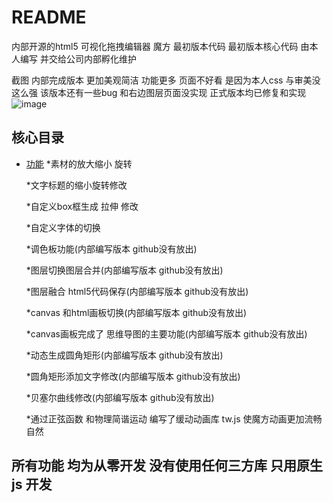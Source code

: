 README
===========================
内部开源的html5 可视化拖拽编辑器 魔方 最初版本代码  最初版本核心代码 由本人编写  并交给公司内部孵化维护


截图 内部完成版本 更加美观简洁 功能更多  页面不好看 是因为本人css 与审美没这么强 该版本还有一些bug 和右边图层页面没实现 
正式版本均已修复和实现  
![image](https://forum.cocos.org/uploads/default/original/3X/6/1/61c206b07fed3043d9b6328c4dbbb2066c8ae331.jpeg)



## 核心目录
* [功能](#注释)
    *素材的放大缩小 旋转 

    *文字标题的缩小旋转修改

    *自定义box框生成 拉伸 修改

    *自定义字体的切换 

    *调色板功能(内部编写版本 github没有放出)

    *图层切换图层合并(内部编写版本 github没有放出)

    *图层融合 html5代码保存(内部编写版本 github没有放出)

    *canvas 和html画板切换(内部编写版本 github没有放出)

    *canvas画板完成了 思维导图的主要功能(内部编写版本 github没有放出)

    *动态生成圆角矩形(内部编写版本 github没有放出)

    *圆角矩形添加文字修改(内部编写版本 github没有放出)

    *贝塞尔曲线修改(内部编写版本 github没有放出)

     *通过正弦函数 和物理简谐运动 编写了缓动动画库 tw.js   使魔方动画更加流畅自然

##  所有功能 均为从零开发 没有使用任何三方库 只用原生js 开发